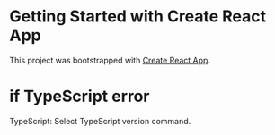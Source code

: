 # Getting Started with Create React App

This project was bootstrapped with [Create React App](https://github.com/facebook/create-react-app).

# if TypeScript error
TypeScript: Select TypeScript version command.